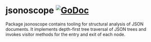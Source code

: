 # jsonoscope [![GoDoc](https://godoc.org/github.com/tylerchr/jsonoscope?status.svg)](https://godoc.org/github.com/tylerchr/jsonoscope)

Package jsonoscope contains tooling for structural analysis of JSON documents. It implements depth-first tree traversal of JSON trees and invokes visitor methods for the entry and exit of each node.
